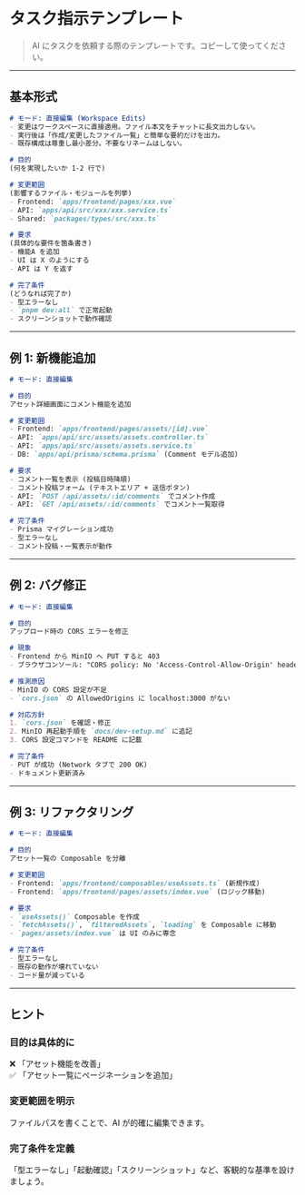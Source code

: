 # タスク指示テンプレート

> AI にタスクを依頼する際のテンプレートです。コピーして使ってください。

---

## 基本形式

```markdown
# モード: 直接編集 (Workspace Edits)
- 変更はワークスペースに直接適用。ファイル本文をチャットに長文出力しない。
- 実行後は「作成/変更したファイル一覧」と簡単な要約だけを出力。
- 既存構成は尊重し最小差分。不要なリネームはしない。

# 目的
(何を実現したいか 1-2 行で)

# 変更範囲
(影響するファイル・モジュールを列挙)
- Frontend: `apps/frontend/pages/xxx.vue`
- API: `apps/api/src/xxx/xxx.service.ts`
- Shared: `packages/types/src/xxx.ts`

# 要求
(具体的な要件を箇条書き)
- 機能A を追加
- UI は X のようにする
- API は Y を返す

# 完了条件
(どうなれば完了か)
- 型エラーなし
- `pnpm dev:all` で正常起動
- スクリーンショットで動作確認
```

---

## 例 1: 新機能追加

```markdown
# モード: 直接編集

# 目的
アセット詳細画面にコメント機能を追加

# 変更範囲
- Frontend: `apps/frontend/pages/assets/[id].vue`
- API: `apps/api/src/assets/assets.controller.ts`
- API: `apps/api/src/assets/assets.service.ts`
- DB: `apps/api/prisma/schema.prisma` (Comment モデル追加)

# 要求
- コメント一覧を表示 (投稿日時降順)
- コメント投稿フォーム (テキストエリア + 送信ボタン)
- API: `POST /api/assets/:id/comments` でコメント作成
- API: `GET /api/assets/:id/comments` でコメント一覧取得

# 完了条件
- Prisma マイグレーション成功
- 型エラーなし
- コメント投稿・一覧表示が動作
```

---

## 例 2: バグ修正

```markdown
# モード: 直接編集

# 目的
アップロード時の CORS エラーを修正

# 現象
- Frontend から MinIO へ PUT すると 403
- ブラウザコンソール: "CORS policy: No 'Access-Control-Allow-Origin' header"

# 推測原因
- MinIO の CORS 設定が不足
- `cors.json` の AllowedOrigins に localhost:3000 がない

# 対応方針
1. `cors.json` を確認・修正
2. MinIO 再起動手順を `docs/dev-setup.md` に追記
3. CORS 設定コマンドを README に記載

# 完了条件
- PUT が成功 (Network タブで 200 OK)
- ドキュメント更新済み
```

---

## 例 3: リファクタリング

```markdown
# モード: 直接編集

# 目的
アセット一覧の Composable を分離

# 変更範囲
- Frontend: `apps/frontend/composables/useAssets.ts` (新規作成)
- Frontend: `apps/frontend/pages/assets/index.vue` (ロジック移動)

# 要求
- `useAssets()` Composable を作成
- `fetchAssets()`, `filteredAssets`, `loading` を Composable に移動
- `pages/assets/index.vue` は UI のみに専念

# 完了条件
- 型エラーなし
- 既存の動作が壊れていない
- コード量が減っている
```

---

## ヒント

### 目的は具体的に

❌ 「アセット機能を改善」  
✅ 「アセット一覧にページネーションを追加」

### 変更範囲を明示

ファイルパスを書くことで、AI が的確に編集できます。

### 完了条件を定義

「型エラーなし」「起動確認」「スクリーンショット」など、客観的な基準を設けましょう。
